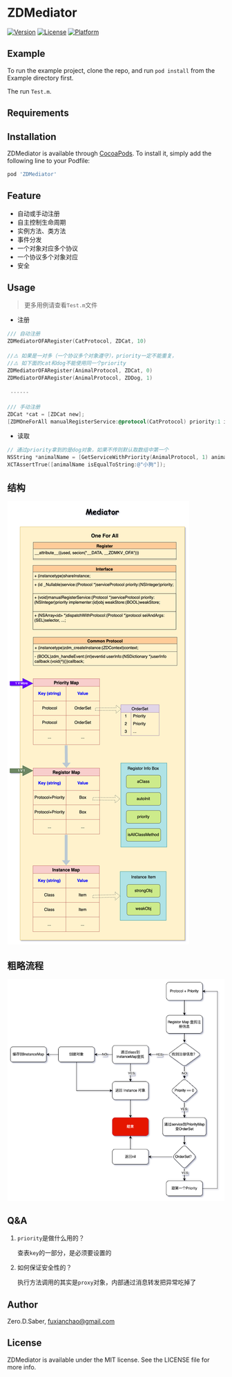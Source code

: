 # ZDMediator

[![Version](https://img.shields.io/cocoapods/v/ZDMediator.svg?style=flat)](https://cocoapods.org/pods/ZDMediator)
[![License](https://img.shields.io/cocoapods/l/ZDMediator.svg?style=flat)](https://cocoapods.org/pods/ZDMediator)
[![Platform](https://img.shields.io/cocoapods/p/ZDMediator.svg?style=flat)](https://cocoapods.org/pods/ZDMediator)

## Example

To run the example project, clone the repo, and run `pod install` from the Example directory first.

The run `Test.m`.

## Requirements

## Installation

ZDMediator is available through [CocoaPods](https://cocoapods.org). To install
it, simply add the following line to your Podfile:

```ruby
pod 'ZDMediator'
```

## Feature

- 自动或手动注册
- 自主控制生命周期
- 实例方法、类方法
- 事件分发
- 一个对象对应多个协议
- 一个协议多个对象对应
- 安全

## Usage

> 更多用例请查看`Test.m`文件 

- 注册

```objectivec
/// 自动注册
ZDMediatorOFARegister(CatProtocol, ZDCat, 10)

//⚠️ 如果是一对多（一个协议多个对象遵守），priority一定不能重复，
//⚠️ 如下面的cat和dog不能使用同一个priority
ZDMediatorOFARegister(AnimalProtocol, ZDCat, 0)
ZDMediatorOFARegister(AnimalProtocol, ZDDog, 1)

 ------

/// 手动注册
ZDCat *cat = [ZDCat new];
[ZDMOneForAll manualRegisterService:@protocol(CatProtocol) priority:1 implementer:cat weakStore:YES];
```

- 读取

```objectivec
// 通过priority拿到的是dog对象，如果不传则默认取数组中第一个
NSString *animalName = [GetServiceWithPriority(AnimalProtocol, 1) animalName];
XCTAssertTrue([animalName isEqualToString:@"小狗"]);
```

## 结构

![architecture](./Resources/architecture.png)

## 粗略流程
![process](./Resources/process.png)

## Q&A

1. `priority`是做什么用的？

    查表`key`的一部分，是必须要设置的

2. 如何保证安全性的？

    执行方法调用的其实是`proxy`对象，内部通过消息转发把异常吃掉了

## Author

Zero.D.Saber, fuxianchao@gmail.com

## License

ZDMediator is available under the MIT license. See the LICENSE file for more info.
